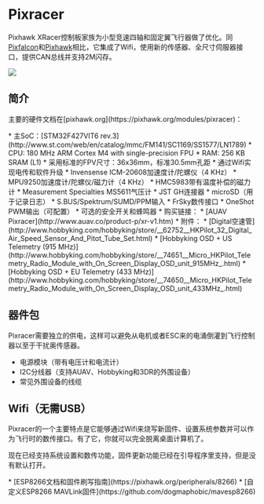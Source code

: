 # Pixracer

Pixhawk XRacer控制板家族为小型竞速四轴和固定翼飞行器做了优化。同[Pixfalcon](hardware-pixfalcon.md)和[Pixhawk](hardware-pixhawk.md)相比，它集成了Wifi，使用新的传感器、全尺寸伺服器接口，提供CAN总线并支持2M闪存。

![](images/hardware/hardware-pixracer.jpg)

## 简介

<aside class="tip">
主要的硬件文档在[pixhawk.org](https://pixhawk.org/modules/pixracer)：
</aside>
<p/>
  * 主SoC：[STM32F427VIT6 rev.3](http://www.st.com/web/en/catalog/mmc/FM141/SC1169/SS1577/LN1789)
    * CPU: 180 MHz ARM Cortex M4 with single-precision FPU
    * RAM: 256 KB SRAM (L1)
  * 采用标准的FPV尺寸：36x36mm，标准30.5mm孔距
  * 通过Wifi实现电传和软件升级
  * Invensense ICM-20608加速度计/陀螺仪（4 KHz）
  * MPU9250加速度计/陀螺仪/磁力计（4 KHz）
  * HMC5983带有温度补偿的磁力计
  * Measurement Specialties MS5611气压计
  * JST GH连接器
  * microSD（用于记录日志）
  * S.BUS/Spektrum/SUMD/PPM输入
  * FrSky数传接口
  * OneShot PWM输出（可配置）
  * 可选的安全开关和蜂鸣器
  * 购买链接：
    * [AUAV Pixracer](http://www.auav.co/product-p/xr-v1.htm)
  * 附件：
    * [Digital空速管](http://www.hobbyking.com/hobbyking/store/__62752__HKPilot_32_Digital_Air_Speed_Sensor_And_Pitot_Tube_Set.html)
    * [Hobbyking OSD + US Telemetry (915 MHz)](http://www.hobbyking.com/hobbyking/store/__74651__Micro_HKPilot_Telemetry_Radio_Module_with_On_Screen_Display_OSD_unit_915MHz_.html)
    * [Hobbyking OSD + EU Telemetry (433 MHz)](http://www.hobbyking.com/hobbyking/store/__74650__Micro_HKPilot_Telemetry_Radio_Module_with_On_Screen_Display_OSD_unit_433MHz_.html)


## 器件包

Pixracer需要独立的供电，这样可以避免从电机或者ESC来的电涌倒灌到飞行控制器以至于干扰奥传感器。

  * 电源模块（带有电压计和电流计）
  * I2C分线器（支持AUAV、Hobbyking和3DR的外围设备）
  * 常见外围设备的线缆

## Wifi（无需USB）

Pixracer的一个主要特点是它能够通过Wifi来烧写新固件、设置系统参数并可以作为飞行时的数传接口。有了它，你就可以完全脱离桌面计算机了。

<aside class="todo">
现在已经支持系统设置和数传功能，固件更新功能已经在引导程序里支持，但是没有默认打开。
</aside>
<p/>
  * [ESP8266文档和固件刷写指南](https://pixhawk.org/peripherals/8266)
  * [自定义ESP8266 MAVLink固件](https://github.com/dogmaphobic/mavesp8266)
